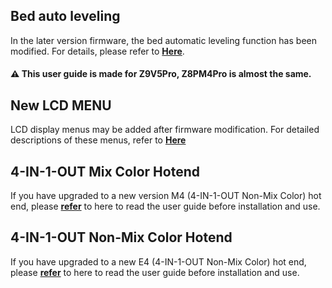 ## Bed auto leveling
In the later version firmware, the bed automatic leveling function has been modified. For details, please refer to [**Here**](https://github.com/ZONESTAR3D/Upgrade-kit-guide/tree/main/Bed%20Leveling%20Sensor/Proximity%20Sensor%20(PL-08N)).  
#### :warning: This user guide is made for Z9V5Pro, Z8PM4Pro is almost the same.

## New LCD MENU
LCD display menus may be added after firmware modification. For detailed descriptions of these menus, refer to [**Here**](https://github.com/ZONESTAR3D/Upgrade-kit-guide/tree/main/TFT-LCD/LCD-DWIN#user-guide)

## 4-IN-1-OUT Mix Color Hotend
If you have upgraded to a new version M4 (4-IN-1-OUT Non-Mix Color) hot end, please [**refer**](https://github.com/ZONESTAR3D/Upgrade-kit-guide/tree/main/HOTEND/M4%20%204-IN-1-OUT%20Mixing%20Color%20Hotend) to here to read the user guide before installation and use.

## 4-IN-1-OUT Non-Mix Color Hotend
If you have upgraded to a new E4 (4-IN-1-OUT Non-Mix Color) hot end, please [**refer**](https://github.com/ZONESTAR3D/Upgrade-kit-guide/tree/main/HOTEND/E4%204-IN-1-OUT%20Non-Mixing%20Color%20Hotend) to here to read the user guide before installation and use.